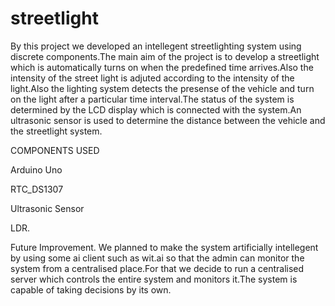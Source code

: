 # streetlight

By this project we developed an intellegent streetlighting system using discrete components.The main aim of the project is to develop a streetlight which is automatically turns on when the predefined time arrives.Also the intensity of the street light is adjuted according to the intensity of the light.Also the lighting system detects the presense of the vehicle and turn on the light after a particular time interval.The status of the system is determined by the LCD display which is connected with the system.An ultrasonic sensor is used to determine the distance between the vehicle and the streetlight system.

COMPONENTS USED                                                                                                                       

Arduino Uno

RTC_DS1307

Ultrasonic Sensor

LDR.

Future Improvement.
We planned to make the system artificially intellegent by using some ai client such as wit.ai so that the admin can monitor the system from a centralised place.For that we decide to run a centralised server which controls the entire system and monitors it.The system is capable of taking decisions by its own.
